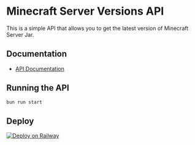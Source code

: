 # Minecraft Server Versions API

This is a simple API that allows you to get the latest version of Minecraft Server Jar.

## Documentation
- [API Documentation](https://minecraft-update-api-production.up.railway.app/docs)

## Running the API
```bash
bun run start
```

## Deploy
[![Deploy on Railway](https://railway.app/button.svg)](https://railway.app/template/xDMYoi?referralCode=ShtSlb)
